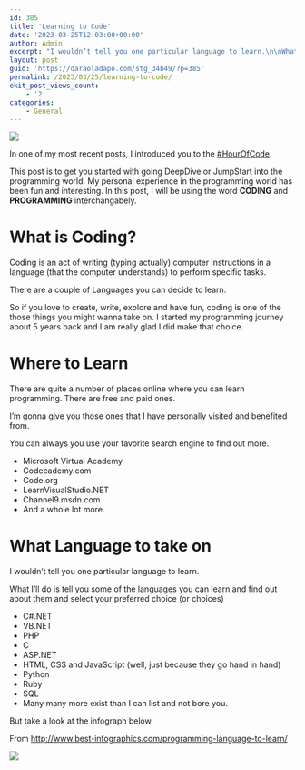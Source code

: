 ```yaml
---
id: 385
title: 'Learning to Code'
date: '2023-03-25T12:03:00+00:00'
author: Admin
excerpt: "I wouldn’t tell you one particular language to learn.\n\nWhat I’ll do is tell you some of the languages you can learn and find out about them and select your preferred choice (or choices)"
layout: post
guid: 'https://daraoladapo.com/stg_34b49/?p=385'
permalink: /2023/03/25/learning-to-code/
ekit_post_views_count:
    - '2'
categories:
    - General
---
```


![](https://daraoladapo.com/stg_34b49/wp-content/uploads/2023/11/word-image-385-1.jpeg)

In one of my most recent posts, I introduced you to the [\#HourOfCode](http://code.org).

This post is to get you started with going DeepDive or JumpStart into the programming world. My personal experience in the programming world has been fun and interesting. In this post, I will be using the word **CODING** and **PROGRAMMING** interchangabely.

# What is Coding?

Coding is an act of writing (typing actually) computer instructions in a language (that the computer understands) to perform specific tasks.

There are a couple of Languages you can decide to learn.

So if you love to create, write, explore and have fun, coding is one of the those things you might wanna take on. I started my programming journey about 5 years back and I am really glad I did make that choice.

# Where to Learn

There are quite a number of places online where you can learn programming. There are free and paid ones.

I’m gonna give you those ones that I have personally visited and benefited from.

You can always you use your favorite search engine to find out more.

- Microsoft Virtual Academy
- Codecademy.com
- Code.org
- LearnVisualStudio.NET
- Channel9.msdn.com
- And a whole lot more.

# What Language to take on

I wouldn’t tell you one particular language to learn.

What I’ll do is tell you some of the languages you can learn and find out about them and select your preferred choice (or choices)

- C#.NET
- VB.NET
- PHP
- C
- ASP.NET
- HTML, CSS and JavaScript (well, just because they go hand in hand)
- Python
- Ruby
- SQL
- Many many more exist than I can list and not bore you.

But take a look at the infograph below

From <http://www.best-infographics.com/programming-language-to-learn/>

![](https://daraoladapo.com/stg_34b49/wp-content/uploads/2023/11/word-image-385-2.png)